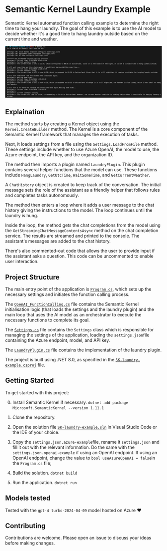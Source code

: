 # Semantic Kernel Laundry Example

Semantic Kernel automated function calling example to determine the right time to hang your laundry.
The goal of this example is to use the AI model to decide whether it's a good time to hang laundry outside based on the current time and weather.

![Screenshot 1](/SK-laundry-example-screenshot1.png)

## Explaination

The method starts by creating a Kernel object using the `Kernel.CreateBuilder` method. The Kernel is a core component of the Semantic Kernel framework that manages the execution of tasks.

Next, it loads settings from a file using the `Settings.LoadFromFile` method. These settings include whether to use Azure OpenAI, the model to use, the Azure endpoint, the API key, and the organization ID.

The method then imports a plugin named `LaundryPlugin`. This plugin contains several helper functions that the model can use. These functions include `HangLaundry`, `GetUtcTime`, `WaitSomeTime`, and `GetCurrentWeather`.

A `ChatHistory` object is created to keep track of the conversation. The initial message sets the role of the assistant as a friendly helper that follows rules and completes tasks autonomously.

The method then enters a loop where it adds a user message to the chat history giving the instructions to the model. The loop continues until the laundry is hung.

Inside the loop, the method gets the chat completions from the model using the `GetStreamingChatMessageContentsAsync` method on the chat completion service. The results are streamed and printed to the console. The assistant's messages are added to the chat history.

There's also commented-out code that allows the user to provide input if the assistant asks a question. This code can be uncommented to enable user interaction.

## Project Structure

The main entry point of the application is [`Program.cs`](Program.cs), which sets up the necessary settings and initiates the function calling process.

The [`OpenAI_FunctionCalling.cs`](OpenAI_FunctionCalling.cs) file contains the Semantic Kernel initialisation logic (that loads the settings and the laundry plugin) and the main loop that uses the AI model as an orchestrator to execute the necessary functions to complete its goal.

The [`Settings.cs`](Settings.cs) file contains the `Settings` class which is responsible for managing the settings of the application, loading the `settings.json`file containing the Azure endpoint, model, and API key.

The [`LaundryPlugin.cs`](LaundryPlugin.cs) file contains the implementation of the laundry plugin.

The project is built using .NET 8.0, as specified in the [`SK-laundry-example.csproj`](SK-laundry-example.csproj) file.

## Getting Started

To get started with this project:

0. Install Semantic Kernel if necessary. `dotnet add package Microsoft.SemanticKernel --version 1.11.1`

1. Clone the repository.
2. Open the solution file [`SK-laundry-example.sln`](SK-laundry-example.sln) in Visual Studio Code or the IDE of your choice.
3. Copy the `settings.json.azure-example`file, rename it `settings.json` and fill it out with the relevant information. Do the same with the `settings.json.openai-example` if using an OpenAI endpoint. If using an OpenAI endpoint, change the value to `bool useAzureOpenAI = false`in the `Program.cs` file;
4. Build the solution. `dotnet build`
5. Run the application. `dotnet run`

## Models tested

Tested with the `gpt-4 turbo-2024-04-09` model hosted on Azure :heart:

## Contributing

Contributions are welcome. Please open an issue to discuss your ideas before making changes.